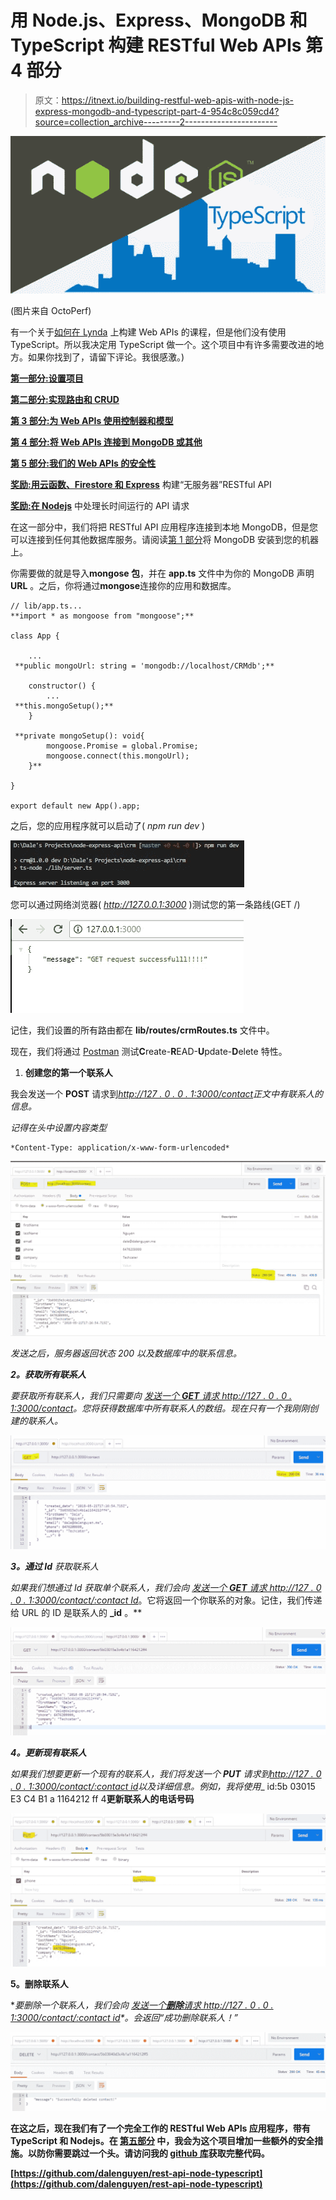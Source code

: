 # 用 Node.js、Express、MongoDB 和 TypeScript 构建 RESTful Web APIs 第 4 部分

> 原文：<https://itnext.io/building-restful-web-apis-with-node-js-express-mongodb-and-typescript-part-4-954c8c059cd4?source=collection_archive---------2----------------------->

![](img/e448896648e7a16f3be0c2707c5a95ea.png)

(图片来自 OctoPerf)

有一个关于[如何在 Lynda](https://www.lynda.com/Node-js-tutorials/Next-steps/633869/671263-4.html) 上构建 Web APIs 的课程，但是他们没有使用 TypeScript。所以我决定用 TypeScript 做一个。这个项目中有许多需要改进的地方。如果你找到了，请留下评论。我很感激。)

[**第一部分:设置项目**](https://medium.com/@dalenguyen/building-restful-web-apis-with-node-js-express-mongodb-and-typescript-part-1-2-195bdaf129cf)

[**第二部分:实现路由和 CRUD**](https://medium.com/@dalenguyen/building-restful-web-apis-with-node-js-express-mongodb-and-typescript-part-2-98c34e3513a2)

[**第 3 部分:为 Web APIs 使用控制器和模型**](https://medium.com/@dalenguyen/building-restful-web-apis-with-node-js-express-mongodb-and-typescript-part-3-d545b243541e)

[**第 4 部分:将 Web APIs 连接到 MongoDB 或其他**](https://medium.com/@dalenguyen/building-restful-web-apis-with-node-js-express-mongodb-and-typescript-part-4-954c8c059cd4)

[**第 5 部分:我们的 Web APIs 的安全性**](https://medium.com/@dalenguyen/building-restful-web-apis-with-node-js-express-mongodb-and-typescript-part-5-a80e5a7f03db)

[**奖励:用云函数、Firestore 和 Express**](/building-a-serverless-restful-api-with-cloud-functions-firestore-and-express-f917a305d4e6) 构建“无服务器”RESTful API

[**奖励:在 Nodejs**](/handling-long-running-api-requests-in-nodejs-403bd566d47) 中处理长时间运行的 API 请求

在这一部分中，我们将把 RESTful API 应用程序连接到本地 MongoDB，但是您可以连接到任何其他数据库服务。请阅读[第 1 部分](/building-restful-web-apis-with-node-js-express-mongodb-and-typescript-part-1-2-195bdaf129cf)将 MongoDB 安装到您的机器上。

你需要做的就是导入**mongose 包**，并在 **app.ts** 文件中为你的 MongoDB 声明 **URL** 。之后，你将通过**mongose**连接你的应用和数据库。

```
// lib/app.ts...
**import * as mongoose from "mongoose";**

class App {

    ...
 **public mongoUrl: string = 'mongodb://localhost/CRMdb';** 

    constructor() {
        ...
 **this.mongoSetup();**
    }

 **private mongoSetup(): void{
        mongoose.Promise = global.Promise;
        mongoose.connect(this.mongoUrl);    
    }**

}

export default new App().app;
```

之后，您的应用程序就可以启动了( *npm run dev* )

![](img/15f5b3365cdd7358d2681eb35d9de6dd.png)

您可以通过网络浏览器( *http://127.0.0.1:3000* )测试您的第一条路线(GET /)

![](img/abad12f04b97d335f59b5f23c8defce7.png)

记住，我们设置的所有路由都在 **lib/routes/crmRoutes.ts** 文件中。

现在，我们将通过 [Postman](https://www.getpostman.com/apps) 测试**C**reate-**R**EAD-**U**pdate-**D**elete 特性。

1.  **创建您的第一个联系人**

我会发送一个 **POST** 请求到[*http://127 . 0 . 0 . 1:3000/contact*](http://127.0.0.1:3000/contact)*正文中有联系人的信息。*

*记得在头中设置内容类型*

```
*Content-Type: application/x-www-form-urlencoded*
```

*![](img/0bc44baada95caf5cebab5120814d244.png)*

*发送之后，服务器返回状态 200 以及数据库中的联系信息。*

***2。获取所有联系人***

*要获取所有联系人，我们只需要向 [*发送一个 **GET** 请求 http://127 . 0 . 0 . 1:3000/contact*](http://127.0.0.1:3000/contact)。您将获得数据库中所有联系人的数组。现在只有一个我刚刚创建的联系人。*

*![](img/f953cfbcd246cebe4231e7530b93ebe5.png)*

***3。通过 Id** 获取联系人*

*如果我们想通过 Id 获取单个联系人，我们会向 [*发送一个 **GET** 请求 http://127 . 0 . 0 . 1:3000/contact/:contact Id*](http://127.0.0.1:3000/contact/:contactId)*。它将返回一个你联系的对象。记住，我们传递给 URL 的 ID 是联系人的 **_id** 。**

*![](img/2b2746a1fd087dcab277367be6c47ed0.png)*

***4。更新现有联系人***

*如果我们想要更新一个现有的联系人，我们将发送一个 **PUT** 请求到[*http://127 . 0 . 0 . 1:3000/contact/:contact id*](http://127.0.0.1:3000/contact/:contactId)*以及详细信息。例如，我将使用**_ id:5b 03015 E3 C4 B1 a 1164212 ff 4**更新联系人的电话号码**

**![](img/f23ea32050c95d2332630b4d483dd9aa.png)**

****5。删除联系人****

**要删除一个联系人，我们会向 [*发送一个**删除**请求 http://127 . 0 . 0 . 1:3000/contact/:contact id*](http://127.0.0.1:3000/contact/:contactId)*。*会返回“成功删除联系人！”**

**![](img/af6a597e281b23c34434880234080bf3.png)**

**在这之后，现在我们有了一个完全工作的 RESTful Web APIs 应用程序，带有 TypeScript 和 Nodejs。在 [**第五部分**](https://medium.com/@dalenguyen/building-restful-web-apis-with-node-js-express-mongodb-and-typescript-part-5-a80e5a7f03db) 中，我会为这个项目增加一些额外的安全措施。以防你需要跳过一个头。请访问我的 [github 库](https://github.com/dalenguyen/rest-api-node-typescript)获取完整代码。**

**[https://github.com/dalenguyen/rest-api-node-typescript](https://github.com/dalenguyen/rest-api-node-typescript)**